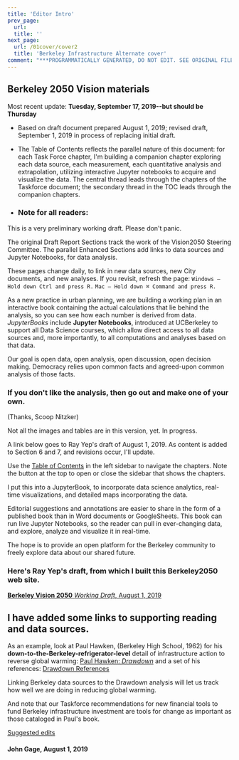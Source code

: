 ```yaml
---
title: 'Editor Intro'
prev_page:
  url: 
  title: ''
next_page:
  url: /01cover/cover2
  title: 'Berkeley Infrastructure Alternate cover'
comment: "***PROGRAMMATICALLY GENERATED, DO NOT EDIT. SEE ORIGINAL FILES IN /content***"
---
```

## Berkeley 2050 Vision materials

Most recent update: **Tuesday, September 17, 2019--but should be Thursday**

- Based on draft document prepared August 1, 2019; revised draft, September 1, 2019 in process of replacing initial draft.
- The Table of Contents reflects the parallel nature of this document: for each Task Force chapter, I'm building a companion chapter exploring each data source, each measurement, each quantitative analysis and extrapolation, utilizing interactive Jupyter notebooks to acquire and visualize the data. The central thread leads through the chapters of the Taskforce document; the secondary thread in the TOC leads through the companion chapters.

- ### Note for all readers:

This is a very preliminary working draft. Please don't panic.

The original Draft Report Sections track the work of the Vision2050 Steering Committee. The parallel Enhanced Sections add links to data sources and Jupyter Notebooks, for data analysis.

These pages change daily, to link in new data sources, new City documents, and new analyses. If you revisit, refresh the page:
`Windows — Hold down Ctrl and press R.`
`Mac — Hold down ⌘ Command and press R.`

 As a new practice in urban planning, we are building a working plan in an interactive book containing the actual calculations that lie behind the analysis, so you can see how each number is derived from data.   *JupyterBooks* include **Jupyter Notebooks**, introduced at UCBerkeley to support all Data Science courses, which allow direct access to all data sources and, more importantly, to all computations and analyses based on that data.

 Our goal is open data, open analysis, open discussion, open decision making. Democracy relies upon common facts and agreed-upon common analysis of those facts.

###  If you don't like the analysis, then go out and make one of your own.
(Thanks, Scoop Nitzker)

Not all the images and tables are in this version, yet. In progress.

A link below goes to Ray Yep's draft of August 1, 2019. As content is added to Section 6 and 7, and revisions occur, I'll update.

Use the [Table of Contents][toc2]  in the left sidebar to navigate the chapters. Note the button at the top to open or close the sidebar that shows the chapters.

I put this into a JupyterBook, to incorporate data science analytics,  real-time visualizations, and detailed maps incorporating the data.

Editorial suggestions and annotations are easier to share in the form of a published book than in Word documents or GoogleSheets. This book can run live Jupyter Notebooks, so the reader can pull in ever-changing data, and explore, analyze and visualize it in real-time.

The hope is to provide an open platform for the Berkeley community to freely explore data about our shared future.

### Here's **Ray Yep**'s draft, from which I built this Berkeley2050 web site.
[**Berkeley Vision 2050** _Working Draft_, August 1, 2019](https://docs.google.com/document/d/1Ml51RzCysdXetzAxP0LFQqITZPMNkGskKt_v7Budv8g/edit?usp=sharing)

## I have added some links to supporting reading and data sources.

As an example, look at Paul Hawken, (Berkeley High School, 1962) for his **down-to-the-Berkeley-refrigerator-level** detail of infrastructure action to reverse global warming:
[Paul Hawken: _Drawdown_](https://www.drawdown.org/) and a set of his references: [Drawdown References](https://www.drawdown.org/references)

Linking Berkeley data sources to the Drawdown analysis will let us track how well we are doing in reducing global warming.

And note that our Taskforce recommendations for new financial tools to fund Berkeley infrastructure investment are tools for change as important as those cataloged in Paul's book.

[Suggested edits][edits]

####  John Gage, August 1, 2019
[toc1]: 03toc/toc
[toc2]: 03toc/toc.html
[edits]: edits/section1.html
